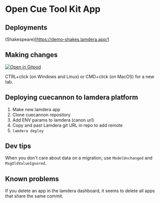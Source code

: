 # Open Cue Tool Kit App
## Deployments

(Shakespeare)[https://demo-shakes.lamdera.app/]
## Making changes
<a href="https://gitpod.io/#https://github.com/octk/open-cue-tool-kit" target="_blank">
  <img src="https://gitpod.io/button/open-in-gitpod.svg" alt="Open in Gitpod"> 
  </img>
</a>

CTRL+click (on Windows and Linux) or CMD+click (on MacOS) for a new tab.

## Deploying cuecannon to lamdera platform
1) Make new lamdera app
2) Clone cuecannon repository
3) Add ENV params to lamdera (canon url)
4) Copy and past Lamdera git URL in repo to add remote
5) `lamdera deploy`

## Dev tips
When you don't care about data on a migration, use `ModelUnchanged` and `MsgOldValueIgnored`.

## Known problems
If you delete an app in the lamdera dashboard, it seems to delete all apps that share the same commit.

